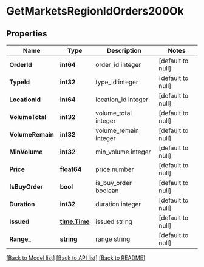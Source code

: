 # GetMarketsRegionIdOrders200Ok

## Properties
Name | Type | Description | Notes
------------ | ------------- | ------------- | -------------
**OrderId** | **int64** | order_id integer | [default to null]
**TypeId** | **int32** | type_id integer | [default to null]
**LocationId** | **int64** | location_id integer | [default to null]
**VolumeTotal** | **int32** | volume_total integer | [default to null]
**VolumeRemain** | **int32** | volume_remain integer | [default to null]
**MinVolume** | **int32** | min_volume integer | [default to null]
**Price** | **float64** | price number | [default to null]
**IsBuyOrder** | **bool** | is_buy_order boolean | [default to null]
**Duration** | **int32** | duration integer | [default to null]
**Issued** | [**time.Time**](time.Time.md) | issued string | [default to null]
**Range_** | **string** | range string | [default to null]

[[Back to Model list]](../README.md#documentation-for-models) [[Back to API list]](../README.md#documentation-for-api-endpoints) [[Back to README]](../README.md)


